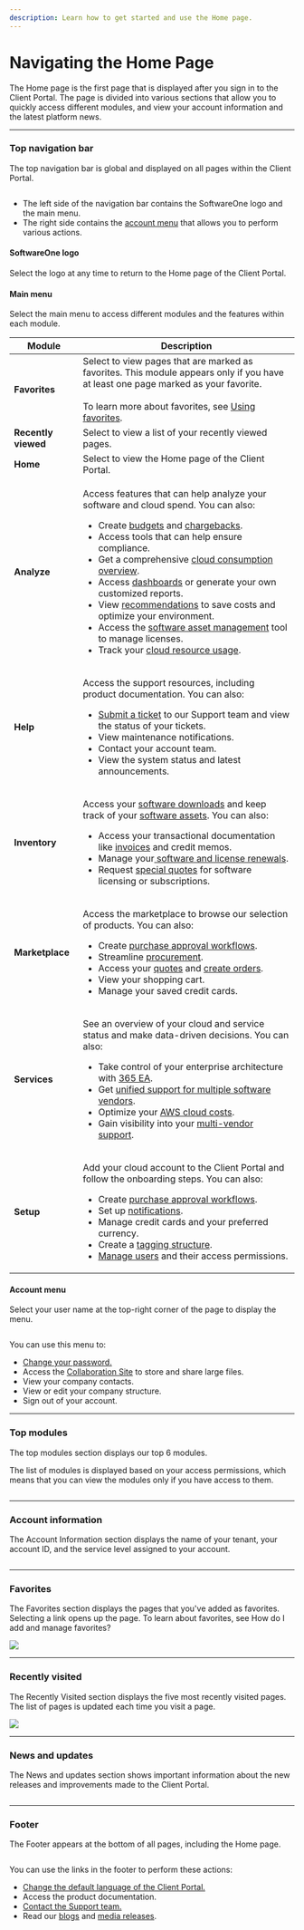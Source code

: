 ```yaml
---
description: Learn how to get started and use the Home page.
---
```


# Navigating the Home Page

The Home page is the first page that is displayed after you sign in to the Client Portal. The page is divided into various sections that allow you to quickly access different modules, and view your account information and the latest platform news.&#x20;

***

### Top navigation bar

The top navigation bar is global and displayed on all pages within the Client Portal.

<div align="left">

<figure><img src="../.gitbook/assets/image (40) (1) (1) (1) (1).png" alt=""><figcaption></figcaption></figure>

</div>

* The left side of the navigation bar contains the SoftwareOne logo and the main menu.
* The right side contains the [account menu](navigating-the-home-page.md#your-profile-menu) that allows you to perform various actions.

#### SoftwareOne logo

Select the logo at any time to return to the Home page of the Client Portal.

#### Main menu

Select the main menu to access different modules and the features within each module.&#x20;

<table data-full-width="false"><thead><tr><th>Module</th><th>Description</th></tr></thead><tbody><tr><td><strong>Favorites</strong></td><td>Select to view pages that are marked as favorites. This module appears only if you have at least one page marked as your favorite.<br><br>To learn more about favorites, see <a href="adding-and-managing-favorites.md">Using favorites</a>.</td></tr><tr><td><strong>Recently viewed</strong></td><td>Select to view a list of your recently viewed pages.</td></tr><tr><td><strong>Home</strong></td><td>Select to view the Home page of the Client Portal.</td></tr><tr><td><strong>Analyze</strong></td><td><p>Access features that can help analyze your software and cloud spend. You can also:</p><ul><li>Create <a href="../spend-management/cloud-spend-management/budgets/working-with-budgets.md">budgets</a> and <a href="../spend-management/cloud-spend-management/chargebacks/working-with-chargebacks.md">chargebacks</a>.</li><li>Access tools that can help ensure compliance.</li><li>Get a comprehensive <a href="../analytics-and-reports/consumption-overview/">cloud consumption overview</a>.</li><li>Access <a href="../analytics-and-reports/dashboards/working-with-dashboards.md">dashboards</a> or generate your own customized reports.</li><li>View <a href="../spend-management/cloud-spend-management/recommendations/">recommendations</a> to save costs and optimize your environment.</li><li>Access the <a href="../inventory/software-assets/">software asset management</a> tool to manage licenses.</li><li>Track your <a href="../analytics-and-reports/utilization/">cloud resource usage</a>.</li></ul></td></tr><tr><td><strong>Help</strong></td><td><p>Access the support resources, including product documentation. You can also:</p><ul><li><a href="../help-and-support/contacting-support.md">Submit a ticket</a> to our Support team and view the status of your tickets.</li><li>View maintenance notifications. </li><li>Contact your account team.</li><li>View the system status and latest announcements.</li></ul></td></tr><tr><td><strong>Inventory</strong></td><td><p>Access your <a href="../inventory/software-downloads/">software downloads</a> and keep track of your <a href="../inventory/software-assets/managing-your-software-assets-and-financial-transactions.md">software assets</a>. You can also:</p><ul><li>Access your transactional documentation like <a href="../inventory/invoices/viewing-invoices.md">invoices</a> and credit memos.</li><li>Manage your<a href="../inventory/renewal-manager/"> software and license renewals</a>.</li><li>Request <a href="../marketplace/special-quotes/">special quotes</a> for software licensing or subscriptions.</li></ul></td></tr><tr><td><strong>Marketplace</strong></td><td><p>Access the marketplace to browse our selection of products. You can also:</p><ul><li>Create <a href="broken-reference">purchase approval workflows</a>.</li><li>Streamline <a href="../marketplace/procurement-workbench/viewing-and-managing-software-transactions.md">procurement</a>.</li><li>Access your <a href="../marketplace/orders/creating-and-viewing-orders.md">quotes</a> and <a href="../marketplace/orders/creating-and-viewing-orders.md">create orders</a>.</li><li>View your shopping cart.</li><li>Manage your saved credit cards.</li></ul></td></tr><tr><td><strong>Services</strong></td><td><p>See an overview of your cloud and service status and make data-driven decisions. You can also:</p><ul><li>Take control of your enterprise architecture with <a href="../services/about-services/365-ea-+-unified-support.md">365 EA</a>.</li><li>Get <a href="../services/about-services/cloud-cost-optimization.md">unified support for multiple software vendors</a>.</li><li>Optimize your <a href="../services/about-services/simple-for-aws-dashboard.md">AWS cloud costs</a>.</li><li>Gain visibility into your <a href="../services/about-services/unified-support-for-multi-vendor.md">multi-vendor support</a>.</li></ul></td></tr><tr><td><strong>Setup</strong></td><td><p>Add your cloud account to the Client Portal and follow the onboarding steps. You can also:</p><ul><li>Create <a href="broken-reference">purchase approval workflows</a>.</li><li>Set up <a href="broken-reference">notifications</a>.</li><li>Manage credit cards and your preferred currency.</li><li>Create a <a href="../spend-management/cloud-spend-management/tags-and-resources/defining-tags-and-managing-resources.md">tagging structure</a>.</li><li><a href="../administration/user-management/managing-users-and-their-permissions.md">Manage users</a> and their access permissions.</li></ul></td></tr></tbody></table>

#### Account menu

Select your user name at the top-right corner of the page to display the menu.&#x20;

<div align="left">

<figure><img src="../.gitbook/assets/image (39) (1) (1) (1) (1).png" alt=""><figcaption></figcaption></figure>

</div>

You can use this menu to:

* [Change your password.](resetting-or-changing-password.md)
* Access the [Collaboration Site](../administration/collaboration-site/working-with-collaboration-site.md) to store and share large files.
* View your company contacts.
* View or edit your company structure.&#x20;
* Sign out of your account.

***

### Top modules

The top modules section displays our top 6 modules.&#x20;

The list of modules is displayed based on your access permissions, which means that you can view the modules only if you have access to them.

<div align="left">

<figure><img src="../.gitbook/assets/image (38) (1) (1) (1) (1).png" alt=""><figcaption></figcaption></figure>

</div>

***

### Account information <a href="#account-information" id="account-information"></a>

The Account Information section displays the name of your tenant, your account ID, and the service level assigned to your account.

<div align="left">

<figure><img src="../.gitbook/assets/image (37) (1) (1) (1) (1).png" alt=""><figcaption></figcaption></figure>

</div>

***

### Favorites

The Favorites section displays the pages that you've added as favorites. Selecting a link opens up the page. To learn about favorites, see How do I add and manage favorites?

![](<../.gitbook/assets/image (36) (1) (1) (1) (1).png>)

***

### Recently visited <a href="#recently-visited" id="recently-visited"></a>

The Recently Visited section displays the five most recently visited pages. The list of pages is updated each time you visit a page.

![](<../.gitbook/assets/image (35) (1) (1) (1) (1).png>)

***

### News and updates <a href="#news-and-updates" id="news-and-updates"></a>

The News and updates section shows important information about the new releases and improvements made to the Client Portal.

<figure><img src="../.gitbook/assets/image (34) (1) (1) (1) (1).png" alt=""><figcaption></figcaption></figure>

***

### Footer

The Footer appears at the bottom of all pages, including the Home page.

<figure><img src="../.gitbook/assets/image (33) (1) (1) (1) (1).png" alt=""><figcaption></figcaption></figure>

You can use the links in the footer to perform these actions:

* [Change the default language of the Client Portal.](changing-language-settings.md)
* Access the product documentation.
* [Contact the Support team.](../help-and-support/contacting-support.md)
* Read our [blogs](https://www.softwareone.com/en/blog/articles) and [media releases](https://www.softwareone.com/en/media-releases).
